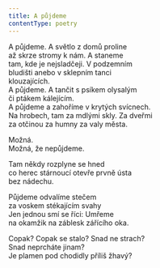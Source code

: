 ```yaml
---
title: A půjdeme
contentType: poetry
---
```


<section>

A půjdeme. A světlo z domů proline  
až skrze stromy k nám. A staneme  
tam, kde je nejsladčeji. V podzemním  
bludišti anebo v sklepním tanci  
klouzajících.  
A půjdeme. A tančit s psíkem olysalým  
či ptákem kálejícím.  
A půjdeme a zahoříme v krytých svícnech.  
Na hrobech, tam za mdlými skly. Za dveřmi  
za otčinou za humny za valy města.

Možná.  
Možná, že nepůjdeme.

Tam někdy rozplyne se hned  
co herec stárnoucí otevře prvně ústa  
bez nádechu.

Půjdeme odvalíme stečem  
za voskem stékajícím svahy  
Jen jednou smí se říci: Umřeme  
na okamžik na záblesk zářícího oka.

Copak? Copak se stalo? Snad ne strach?  
Snad neprcháte jinam?  
Je plamen pod chodidly příliš žhavý?

</section>

